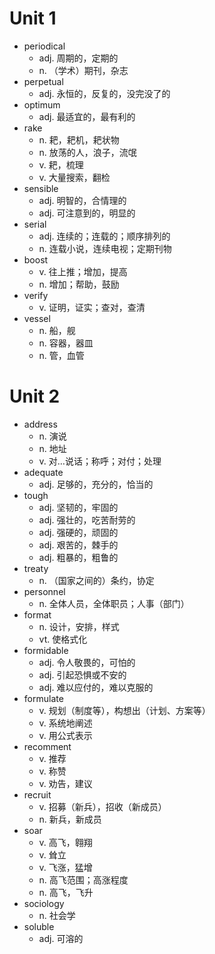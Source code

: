 # Unit 1

- periodical
  - adj. 周期的，定期的
  - n. （学术）期刊，杂志
- perpetual
  - adj. 永恒的，反复的，没完没了的
- optimum
  - adj. 最适宜的，最有利的
- rake
  - n. 耙，耙机，耙状物
  - n. 放荡的人，浪子，流氓
  - v. 耙，梳理
  - v. 大量搜索，翻检
- sensible
  - adj. 明智的，合情理的
  - adj. 可注意到的，明显的
- serial
  - adj. 连续的；连载的；顺序排列的
  - n. 连载小说，连续电视；定期刊物
- boost
  - v. 往上推；增加，提高
  - n. 增加；帮助，鼓励
- verify
  - v. 证明，证实；查对，查清
- vessel
  - n. 船，舰
  - n. 容器，器皿
  - n. 管，血管

# Unit 2

- address
  - n. 演说
  - n. 地址
  - v. 对…说话；称呼；对付；处理
- adequate
  - adj. 足够的，充分的，恰当的
- tough
  - adj. 坚韧的，牢固的
  - adj. 强壮的，吃苦耐劳的
  - adj. 强硬的，顽固的
  - adj. 艰苦的，棘手的
  - adj. 粗暴的，粗鲁的
- treaty
  - n. （国家之间的）条约，协定
- personnel
  - n. 全体人员，全体职员；人事（部门）
- format
  - n. 设计，安排，样式
  - vt. 使格式化
- formidable
  - adj. 令人敬畏的，可怕的
  - adj. 引起恐惧或不安的
  - adj. 难以应付的，难以克服的
- formulate
  - v. 规划（制度等），构想出（计划、方案等）
  - v. 系统地阐述
  - v. 用公式表示
- recomment
  - v. 推荐
  - v. 称赞
  - v. 劝告，建议
- recruit
  - v. 招募（新兵），招收（新成员）
  - n. 新兵，新成员
- soar
  - v. 高飞，翱翔
  - v. 耸立
  - v. 飞涨，猛增
  - n. 高飞范围；高涨程度
  - n. 高飞，飞升
- sociology
  - n. 社会学
- soluble
  - adj. 可溶的
